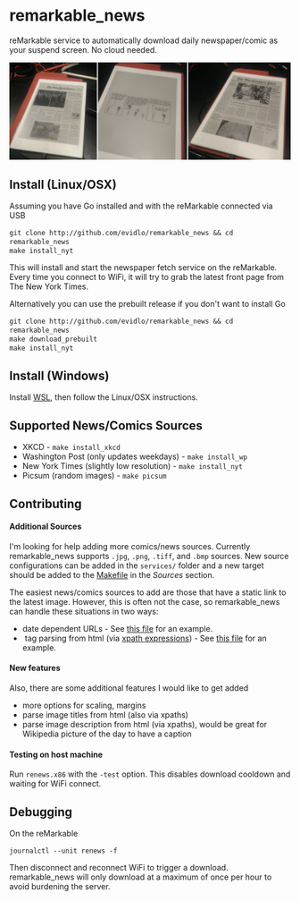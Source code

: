 # remarkable_news

reMarkable service to automatically download daily newspaper/comic as your suspend screen.  No cloud needed.

![demo](pic.png)

## Install (Linux/OSX)

Assuming you have Go installed and with the reMarkable connected via USB

    git clone http://github.com/evidlo/remarkable_news && cd remarkable_news
    make install_nyt
    
This will install and start the newspaper fetch service on the reMarkable.  Every time you connect to WiFi, it will try to grab the latest front page from The New York Times.
    
Alternatively you can use the prebuilt release if you don't want to install Go

    git clone http://github.com/evidlo/remarkable_news && cd remarkable_news
    make download_prebuilt
    make install_nyt
    
## Install (Windows)

Install [WSL](https://docs.microsoft.com/en-us/learn/modules/get-started-with-windows-subsystem-for-linux/2-enable-and-install), then follow the Linux/OSX instructions.
    
## Supported News/Comics Sources

- XKCD - `make install_xkcd`
- Washington Post (only updates weekdays) - `make install_wp`
- New York Times (slightly low resolution) - `make install_nyt`
- Picsum (random images) - `make picsum`
<!-- - Wikipedia Picture of the Day - `make install_wikipotd` -->
    
## Contributing

#### Additional Sources

I'm looking for help adding more comics/news sources.  Currently remarkable_news supports `.jpg`, `.png`, `.tiff`, and `.bmp` sources.  New source configurations can be added in the `services/` folder and a new target should be added to the [Makefile](Makefile) in the *Sources* section.

The easiest news/comics sources to add are those that have a static link to the latest image.  However, this is often not the case, so remarkable_news can handle these situations in two ways:

- date dependent URLs - See [this file](/services/nyt.service) for an example.
- <img> tag parsing from html (via [xpath expressions](https://www.webperformance.com/load-testing-tools/blog/articles/real-browser-manual/building-a-testcase/how-locate-element-the-page/xpath-locator-examples/)) - See [this file](/services/xkcd.service) for an example.

#### New features

Also, there are some additional features I would like to get added

- more options for scaling, margins
- parse image titles from html (also via xpaths)
- parse image description from html (via xpaths), would be great for Wikipedia picture of the day to have a caption

#### Testing on host machine

Run `renews.x86` with the `-test` option.  This disables download cooldown and waiting for WiFi connect.

## Debugging

On the reMarkable

    journalctl --unit renews -f
    
Then disconnect and reconnect WiFi to trigger a download.  remarkable_news will only download at a maximum of once per hour to avoid burdening the server.
